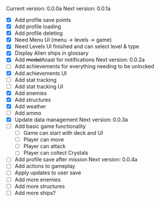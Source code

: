 Current version: 0.0.0a
Next version: 0.0.1a
  - [x] Add profile save points
  - [x] Add profile loading
  - [x] Add profile deleting
  - [x] Need Menu UI (menu -> levels -> game)
  - [x] Need Levels UI finished and can select level & type
  - [x] Display Alien ships in glossary
  - [x] Add ~~modal/~~toast for notifications
Next version: 0.0.2a
  - [ ] Add achievements for everything needing to be unlocked
  - [x] Add achievements UI
  - [ ] Add stat tracking
  - [ ] Add stat tracking UI
  - [x] Add enemies
  - [x] Add structures
  - [x] Add weather
  - [ ] Add ammo
  - [x] Update data management
Next version: 0.0.3a
  - [ ] Add basic game functionality
    - [ ] Game can start with deck and UI
    - [ ] Player can move
    - [ ] Player can attack
    - [ ] Player can collect Crystals
  - [ ] Add profile save after mission
Next version: 0.0.4a
  - [ ] Add actions to gameplay
  - [ ] Apply updates to user save
  - [ ] Add more enemies
  - [ ] Add more structures
  - [ ] Add more ships?
